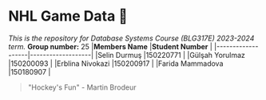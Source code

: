 # NHL Game Data 🧊
_This is the repository for Database Systems Course (BLG317E) 2023-2024 term._
**Group number:** 25
|**Members Name**   |**Student Number** |
|-------------------|-------------------|
|Selin Durmuş       |150220771          |
|Gülşah Yorulmaz    |150200093          |
|Erblina Nivokazi   |150200917          |
|Farida Mammadova   |150180907          |

> "Hockey's Fun" - Martin Brodeur